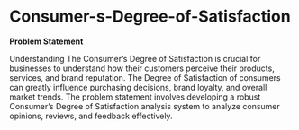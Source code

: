 # Consumer-s-Degree-of-Satisfaction


**Problem Statement**

Understanding The Consumer’s Degree of Satisfaction is crucial for businesses to understand how their customers perceive their products, services, and brand reputation. The Degree of Satisfaction of consumers can greatly influence purchasing decisions, brand loyalty, and overall market trends. The problem statement involves developing a robust Consumer’s Degree of Satisfaction analysis system to analyze consumer opinions, reviews, and feedback effectively.


